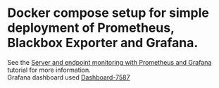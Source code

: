 # Docker compose setup for simple deployment of Prometheus, Blackbox Exporter and Grafana.

See the [Server and endpoint monitoring with Prometheus and Grafana](https://thedeploymentguy.medium.com/) tutorial for more information.  </br>
Grafana dashboard used [Dashboard-7587](https://grafana.com/grafana/dashboards/7587)
